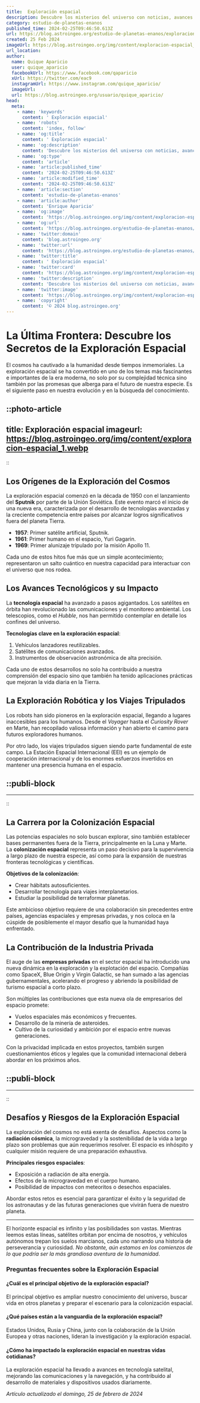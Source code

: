 ```yaml
---
title:  Exploración espacial
description: Descubre los misterios del universo con noticias, avances y logros en la exploración espacial. ¡Únete a la aventura cósmica!
category: estudio-de-planetas-enanos
published_time: 2024-02-25T09:46:50.613Z
url: https://blog.astroingeo.org/estudio-de-planetas-enanos/exploracion-espacial
created: 25 Feb 2024
imageUrl: https://blog.astroingeo.org/img/content/exploracion-espacial_1.webp
url_location:
author:
  name: Quique Aparicio
  user: quique_aparicio
  facebookUrl: https://www.facebook.com/qaparicio
  xUrl: https://twitter.com/eac9
  instagramUrl: https://www.instagram.com/quique_aparicio/
  imageUrl: 
  url: https://blog.astroingeo.org/usuario/quique_aparicio/
head:
  meta:
    - name: 'keywords'
      content: ' Exploración espacial'
    - name: 'robots'
      content: 'index, follow'
    - name: 'og:title'
      content: ' Exploración espacial'
    - name: 'og:description'
      content: 'Descubre los misterios del universo con noticias, avances y logros en la exploración espacial. ¡Únete a la aventura cósmica!'
    - name: 'og:type'
      content: 'article'
    - name: 'article:published_time'
      content: '2024-02-25T09:46:50.613Z'
    - name: 'article:modified_time'
      content: '2024-02-25T09:46:50.613Z'
    - name: 'article:section'
      content: 'estudio-de-planetas-enanos'
    - name: 'article:author'
      content: 'Enrique Aparicio'
    - name: 'og:image'
      content: 'https://blog.astroingeo.org/img/content/exploracion-espacial_1.webp'
    - name: 'og:url'
      content: 'https://blog.astroingeo.org/estudio-de-planetas-enanos/exploracion-espacial'
    - name: 'twitter:domain'
      content: 'blog.astroingeo.org'
    - name: 'twitter:url'
      content: 'https://blog.astroingeo.org/estudio-de-planetas-enanos/exploracion-espacial'
    - name: 'twitter:title'
      content: ' Exploración espacial'
    - name: 'twitter:card'
      content: 'https://blog.astroingeo.org/img/content/exploracion-espacial_1.webp'
    - name: 'twitter:description'
      content: 'Descubre los misterios del universo con noticias, avances y logros en la exploración espacial. ¡Únete a la aventura cósmica!'
    - name: 'twitter:image'
      content: 'https://blog.astroingeo.org/img/content/exploracion-espacial_1.webp'
    - name: 'copyright'
      content: '© 2024 blog.astroingeo.org'
---
```

# La Última Frontera: Descubre los Secretos de la Exploración Espacial

El cosmos ha cautivado a la humanidad desde tiempos inmemoriales. La exploración espacial se ha convertido en uno de los temas más fascinantes e importantes de la era moderna, no solo por su complejidad técnica sino también por las promesas que alberga para el futuro de nuestra especie. Es el siguiente paso en nuestra evolución y en la búsqueda del conocimiento.


::photo-article
---
title:  Exploración espacial
imageurl: https://blog.astroingeo.org/img/content/exploracion-espacial_1.webp
---
::


## Los Orígenes de la Exploración del Cosmos
La exploración espacial comenzó en la década de 1950 con el lanzamiento del **Sputnik** por parte de la Unión Soviética. Este evento marcó el inicio de una nueva era, caracterizada por el desarrollo de tecnologías avanzadas y la creciente competencia entre países por alcanzar logros significativos fuera del planeta Tierra.

- **1957**: Primer satélite artificial, Sputnik.
- **1961**: Primer humano en el espacio, Yuri Gagarin.
- **1969**: Primer alunizaje tripulado por la misión Apollo 11.

Cada uno de estos hitos fue más que un simple acontecimiento; representaron un salto cuántico en nuestra capacidad para interactuar con el universo que nos rodea.

## Los Avances Tecnológicos y su Impacto
La **tecnología espacial** ha avanzado a pasos agigantados. Los satélites en órbita han revolucionado las comunicaciones y el monitoreo ambiental. Los telescopios, como el *Hubble*, nos han permitido contemplar en detalle los confines del universo.

**Tecnologías clave en la exploración espacial**:

1. Vehículos lanzadores reutilizables.
2. Satélites de comunicaciones avanzados.
3. Instrumentos de observación astronómica de alta precisión.

Cada uno de estos desarrollos no solo ha contribuido a nuestra comprensión del espacio sino que también ha tenido aplicaciones prácticas que mejoran la vida diaria en la Tierra.

## La Exploración Robótica y los Viajes Tripulados
Los robots han sido pioneros en la exploración espacial, llegando a lugares inaccesibles para los humanos. Desde el *Voyager* hasta el *Curiosity Rover* en Marte, han recopilado valiosa información y han abierto el camino para futuros exploradores humanos.

Por otro lado, los viajes tripulados siguen siendo parte fundamental de este campo. La Estación Espacial Internacional (EEI) es un ejemplo de cooperación internacional y de los enormes esfuerzos invertidos en mantener una presencia humana en el espacio.


  ::publi-block
  ---
  ---
  ::
  
  
## La Carrera por la Colonización Espacial
Las potencias espaciales no solo buscan explorar, sino también establecer bases permanentes fuera de la Tierra, principalmente en la Luna y Marte. La **colonización espacial** representa un paso decisivo para la supervivencia a largo plazo de nuestra especie, así como para la expansión de nuestras fronteras tecnológicas y científicas.

**Objetivos de la colonización**:

- Crear hábitats autosuficientes.
- Desarrollar tecnología para viajes interplanetarios.
- Estudiar la posibilidad de terraformar planetas.

Este ambicioso objetivo requiere de una colaboración sin precedentes entre países, agencias espaciales y empresas privadas, y nos coloca en la cúspide de posiblemente el mayor desafío que la humanidad haya enfrentado.

## La Contribución de la Industria Privada
El auge de las **empresas privadas** en el sector espacial ha introducido una nueva dinámica en la exploración y la explotación del espacio. Compañías como SpaceX, Blue Origin y Virgin Galactic, se han sumado a las agencias gubernamentales, acelerando el progreso y abriendo la posibilidad de turismo espacial a corto plazo.

Son múltiples las contribuciones que esta nueva ola de empresarios del espacio promete:

- Vuelos espaciales más económicos y frecuentes.
- Desarrollo de la minería de asteroides.
- Cultivo de la curiosidad y ambición por el espacio entre nuevas generaciones.

Con la privacidad implicada en estos proyectos, también surgen cuestionamientos éticos y legales que la comunidad internacional deberá abordar en los próximos años.


  ::publi-block
  ---
  ---
  ::
  
  
## Desafíos y Riesgos de la Exploración Espacial
La exploración del cosmos no está exenta de desafíos. Aspectos como la **radiación cósmica**, la microgravedad y la sostenibilidad de la vida a largo plazo son problemas que aún requerimos resolver. El espacio es inhóspito y cualquier misión requiere de una preparación exhaustiva.

**Principales riesgos espaciales**:

- Exposición a radiación de alta energía.
- Efectos de la microgravedad en el cuerpo humano.
- Posibilidad de impactos con meteoritos o desechos espaciales.

Abordar estos retos es esencial para garantizar el éxito y la seguridad de los astronautas y de las futuras generaciones que vivirán fuera de nuestro planeta.

---
El horizonte espacial es infinito y las posibilidades son vastas. Mientras leemos estas líneas, satélites orbitan por encima de nosotros, y vehículos autónomos trepan los suelos marcianos, cada uno narrando una historia de perseverancia y curiosidad. *No obstante, aún estamos en los comienzos de lo que podría ser la más grandiosa aventura de la humanidad*.

### Preguntas frecuentes sobre la Exploración Espacial

#### ¿Cuál es el principal objetivo de la exploración espacial?
El principal objetivo es ampliar nuestro conocimiento del universo, buscar vida en otros planetas y preparar el escenario para la colonización espacial.

#### ¿Qué países están a la vanguardia de la exploración espacial?
Estados Unidos, Rusia y China, junto con la colaboración de la Unión Europea y otras naciones, lideran la investigación y la exploración espacial.

#### ¿Cómo ha impactado la exploración espacial en nuestras vidas cotidianas?
La exploración espacial ha llevado a avances en tecnología satelital, mejorando las comunicaciones y la navegación, y ha contribuido al desarrollo de materiales y dispositivos usados diariamente.

_Artículo actualizado el domingo, 25 de febrero de 2024_